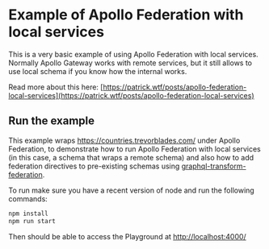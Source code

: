 # Example of Apollo Federation with local services

This is a very basic example of using Apollo Federation with local services.
Normally Apollo Gateway works with remote services, but it still allows to use local schema if you know how the internal works.

Read more about this here: [https://patrick.wtf/posts/apollo-federation-local-services](https://patrick.wtf/posts/apollo-federation-local-services)

## Run the example

This example wraps https://countries.trevorblades.com/ under Apollo Federation, to demonstrate how to
run Apollo Federation with local services (in this case, a schema that wraps a remote schema) and also
how to add federation directives to pre-existing schemas using [graphql-transform-federation](https://github.com/0xR/graphql-transform-federation).

To run make sure you have a recent version of node and run the following commands:

```sh
npm install
npm run start
```

Then should be able to access the Playground at [http://localhost:4000/](http://localhost:4000/)

